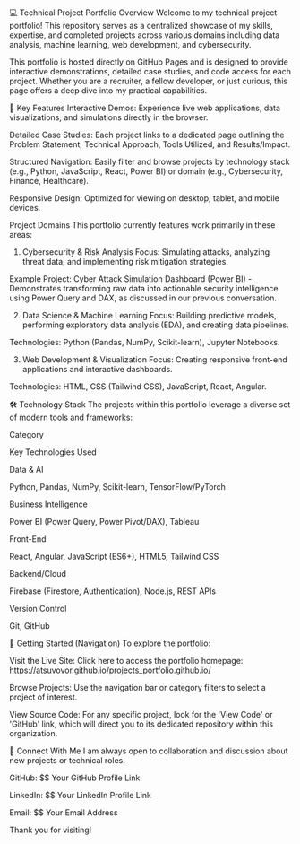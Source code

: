 💻 Technical Project Portfolio
Overview
Welcome to my technical project portfolio! This repository serves as a centralized showcase of my skills, expertise, and completed projects across various domains including data analysis, machine learning, web development, and cybersecurity.

This portfolio is hosted directly on GitHub Pages and is designed to provide interactive demonstrations, detailed case studies, and code access for each project. Whether you are a recruiter, a fellow developer, or just curious, this page offers a deep dive into my practical capabilities.

🚀 Key Features
Interactive Demos: Experience live web applications, data visualizations, and simulations directly in the browser.

Detailed Case Studies: Each project links to a dedicated page outlining the Problem Statement, Technical Approach, Tools Utilized, and Results/Impact.

Structured Navigation: Easily filter and browse projects by technology stack (e.g., Python, JavaScript, React, Power BI) or domain (e.g., Cybersecurity, Finance, Healthcare).

Responsive Design: Optimized for viewing on desktop, tablet, and mobile devices.

Project Domains
This portfolio currently features work primarily in these areas:

1. Cybersecurity & Risk Analysis
Focus: Simulating attacks, analyzing threat data, and implementing risk mitigation strategies.

Example Project: Cyber Attack Simulation Dashboard (Power BI) - Demonstrates transforming raw data into actionable security intelligence using Power Query and DAX, as discussed in our previous conversation.

2. Data Science & Machine Learning
Focus: Building predictive models, performing exploratory data analysis (EDA), and creating data pipelines.

Technologies: Python (Pandas, NumPy, Scikit-learn), Jupyter Notebooks.

3. Web Development & Visualization
Focus: Creating responsive front-end applications and interactive dashboards.

Technologies: HTML, CSS (Tailwind CSS), JavaScript, React, Angular.

🛠️ Technology Stack
The projects within this portfolio leverage a diverse set of modern tools and frameworks:

Category

Key Technologies Used

Data & AI

Python, Pandas, NumPy, Scikit-learn, TensorFlow/PyTorch

Business Intelligence

Power BI (Power Query, Power Pivot/DAX), Tableau

Front-End

React, Angular, JavaScript (ES6+), HTML5, Tailwind CSS

Backend/Cloud

Firebase (Firestore, Authentication), Node.js, REST APIs

Version Control

Git, GitHub

🏃 Getting Started (Navigation)
To explore the portfolio:

Visit the Live Site: Click here to access the portfolio homepage: https://atsuvovor.github.io/projects_portfolio.github.io/

Browse Projects: Use the navigation bar or category filters to select a project of interest.

View Source Code: For any specific project, look for the 'View Code' or 'GitHub' link, which will direct you to its dedicated repository within this organization.

🤝 Connect With Me
I am always open to collaboration and discussion about new projects or technical roles.

GitHub: $$
Your GitHub Profile Link

LinkedIn: $$
Your LinkedIn Profile Link

Email: $$
Your Email Address

Thank you for visiting!
